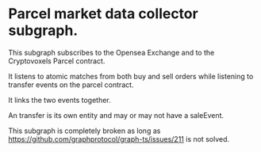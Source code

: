 # Parcel market data collector subgraph.

This subgraph subscribes to the Opensea Exchange and to the Cryptovoxels Parcel contract.

It listens to atomic matches from both buy and sell orders while listening to transfer events on the parcel contract.

It links the two events together.

An transfer is its own entity and may or may not have a saleEvent.

This subgraph is completely broken as long as https://github.com/graphprotocol/graph-ts/issues/211 is not solved.